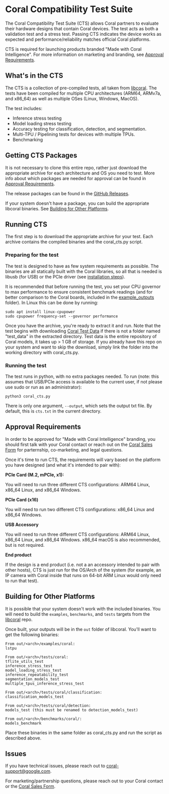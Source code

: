 # Coral Compatibility Test Suite

The Coral Compatibility Test Suite (CTS) allows Coral partners to evaluate
their hardware designs that contain Coral devices. The test acts as both
a validation test and a stress test. Passing CTS indicates the device works
as expected and performance/reliability matches official Coral platforms.

CTS is required for launching products branded "Made with Coral Intelligence".
For more information on marketing and branding, see
[Approval Requirements](#approval-requirements).

## What's in the CTS
The CTS is a collection of pre-compiled tests, all taken from
[libcoral](https://github.com/google-coral/libcoral). The tests have been
compiled for multiple CPU architectures (ARM64, ARMv7a, and x86_64) as well
as multiple OSes (Linux, Windows, MacOS).

The test includes:

* Inference stress testing
* Model loading stress testing
* Accuracy testing for classification, detection, and segmentation.
* Multi-TPU / Pipelining tests for devices with multiple TPUs.
* Benchmarking

## Getting CTS Packages
It is not necessary to clone this entire repo, rather just download the
appropriate archive for each architecture and OS you need to test. More
info about which packages are needed for approval can be found in
[Approval Requirements](#approval-requirements).

The release packages can be found in the [GitHub Releases](https://github.com/google-coral/cts/releases/).

If your system doesn't have a package, you can build the appropriate
libcoral binaries.
See [Building for Other Platforms](#building-for-other-platforms).

## Running CTS

The first step is to download the appropriate archive for your test. Each
archive contains the compiled binaries and the coral_cts.py script.

### Preparing for the test
The test is designed to have as few system requirements as possible. The
binaries are all statically built with the Coral libraries, so all that is
needed is libusb (for USB) or the PCIe driver (see
[installation steps](https://coral.ai/docs/m2/get-started/#2-install-the-pcie-driver-and-edge-tpu-runtime)).

It is recommended that before running the test, you set your CPU governor to
max performance to ensure consistent benchmark readings (and for better
comparison to the Coral boards, included in the
[example_outputs](example_outputs) folder).
In Linux this can be done by running:
```
sudo apt install linux-cpupower
sudo cpupower frequency-set --governor performance
```

Once you have the archive, you're ready to extract it and run. Note that the
test begins with downloading
[Coral Test Data](https://github.com/google-coral/test_data) if there is not
a folder named "test_data" in the extracted directory. Test data
is the entire repository of Coral models, it takes up > 1 GB of storage. If
you already have this repo on your system and want to skip the download, simply
link the folder into the working directory with coral_cts.py.

### Running the test
The test runs in python, with no extra packages needed. To run (note: this assumes that USB/PCIe access 
is available to the current user, if not please use sudo or run as an administrator):
```
python3 coral_cts.py
```

There is only one argument, `--output`, which sets the output txt file. By
default, this is `cts.txt` in the current directory.

## Approval Requirements
In order to be approved for "Made with Coral Intelligence" branding, you should
first talk with your Coral contact or reach out on the
[Coral Sales Form](https://g.co/coral/sales) for parternship, co-marketing, and legal questions.

Once it's time to run CTS, the requirements will vary based on the platform
you have designed (and what it's intended to pair with):

**PCIe Card (M.2, mPCIe, x1):**

You will need to run three different CTS configurations: ARM64 Linux,
x86_64 Linux, and x86_64 Windows.

**PCIe Card (x16)**

You will need to run two different CTS configurations: x86_64 Linux
and x86_64 Windows.

**USB Accessory**

You will need to run three different CTS configurations: ARM64 Linux,
x86_64 Linux, and x86_64 Windows. x86_64 macOS is also recommended,
but is not required.

**End product**

If the design is a end product (i.e. not a an accessory intended to pair with
other hosts), CTS is just run for the OS/Arch of the system (for example, an
IP camera with Coral inside that runs on 64-bit ARM Linux would only need to
run that test).

## Building for Other Platforms
It is possible that your system doesn't work with the included binaries. You
will need to build the `examples`, `benchmarks`, and `tests` targets
from the [libcoral](https://github.com/google-coral/libcoral) repo.

Once built, your outputs will be in the `out` folder of libcoral. You'll want
to get the following binaries:
```
From out/<arch>/examples/coral:
lstpu

From out/<arch>/tests/coral:
tflite_utils_test
inference_stress_test
model_loading_stress_test
inference_repeatability_test
segmentation_models_test
multiple_tpus_inference_stress_test

From out/<arch>/tests/coral/classification:
classification_models_test

From out/<arch>/tests/coral/detection:
models_test (this must be renamed to detection_models_test)

From out/<arch>/benchmarks/coral/:
models_benchmark
```

Place these binaries in the same folder as coral_cts.py and run the script as
described above.

## Issues
If you have technical issues, please reach out to coral-support@google.com.

For marketing/partnership questions, please reach out to your Coral contact or
the [Coral Sales Form](https://g.co/coral/sales).


